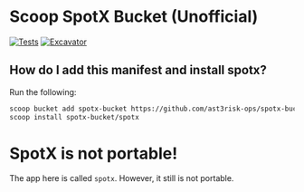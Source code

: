 # Scoop SpotX Bucket (Unofficial)

<!-- Uncomment the following line after replacing placeholders -->
[![Tests](https://github.com/ast3risk-ops/spotx-bucket/actions/workflows/ci.yml/badge.svg)](https://github.com/ast3risk-ops/spotx-bucket/actions/workflows/ci.yml) [![Excavator](https://github.com/ast3risk-ops/spotx-bucket/actions/workflows/excavator.yml/badge.svg)](https://github.com/ast3risk-ops/spotx-bucket/actions/workflows/excavator.yml)

## How do I add this manifest and install spotx?

Run the following:

```bash
scoop bucket add spotx-bucket https://github.com/ast3risk-ops/spotx-bucket
scoop install spotx-bucket/spotx
```

# SpotX is not portable!

The app here is called `spotx`. However, it still is not portable.
